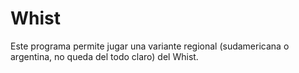 # Whist

Este programa permite jugar una variante regional (sudamericana o argentina, no queda del todo claro) del Whist.